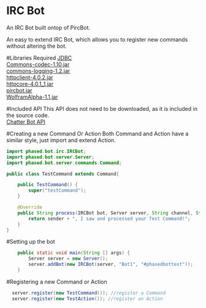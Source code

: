# IRC Bot
An IRC Bot built ontop of PircBot.

An easy to extend IRC Bot, which allows you to register new commands without altering the bot.

#Libraries Required
[JDBC](http://mvnrepository.com/artifact/mysql/mysql-connector-java/5.1.35)  
[Commons-codec-1.10.jar](http://mvnrepository.com/artifact/commons-codec/commons-codec/1.10)  
[commons-logging-1.2.jar](http://mvnrepository.com/artifact/commons-logging/commons-logging/1.2)  
[httpclient-4.0.2.jar](http://mvnrepository.com/artifact/org.apache.httpcomponents/httpclient/4.0.2)  
[httpcore-4.0.1_1.jar](http://mvnrepository.com/artifact/org.apache.geronimo.bundles/httpcore/4.0.1_1)  
[pircbot.jar](http://www.jibble.org/pircbot.php)  
[WolframAlpha-1.1.jar](http://products.wolframalpha.com/api/libraries.html)

#Included API
This API does not need to be downloaded, as it is included in the source code.  
[Chatter Bot API](https://github.com/pierredavidbelanger/chatter-bot-api)

#Creating a new Command Or Action
Both Command and Action have a similar style, just import and extend Action.

```java
import phased.bot.irc.IRCBot;
import phased.bot.server.Server;
import phased.bot.server.commands.Command;

public class TestCommand extends Command{

	public TestCommand() {
		super("testCommand");
	}

	@Override
	public String process(IRCBot bot, Server server, String channel, String sender, String login, String hostname, String message) {
		return sender + ", I saw and processed your Test Command!";
	}
}
```

#Setting up the bot
```java
	public static void main(String [] args) {	
		Server server = new Server();
		server.addBot(new IRCBot(server, "Bot1", "#phasedbottest"));
	}
```

#Registering a new Command or Action
```java
  server.register(new TestCommand()); //register a Command
  server.register(new TestAction()); //register an Action
```
